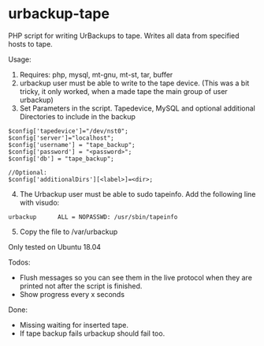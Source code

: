 # urbackup-tape
PHP script for writing UrBackups to tape.
Writes all data from specified hosts to tape.

Usage:

  1. Requires: php, mysql, mt-gnu, mt-st, tar, buffer
  2. urbackup user must be able to write to the tape device. (This was a bit tricky, it only worked, when a made tape the main group of user urbackup)
  3. Set Parameters in the script. Tapedevice, MySQL and optional additional Directories to include in the backup
    
    $config['tapedevice']="/dev/nst0";
    $config['server']="localhost";
    $config['username'] = "tape_backup";
    $config['password'] = "<password>";
    $config['db'] = "tape_backup";
    
    //Optional:
    $config['additionalDirs'][<label>]=<dir>;

  4. The Urbackup user must be able to sudo tapeinfo. Add the following line with visudo:
  
    urbackup      ALL = NOPASSWD: /usr/sbin/tapeinfo
     

  5. Copy the file to /var/urbackup
  
 
Only tested on Ubuntu 18.04 


Todos: 
- Flush messages so you can see them in the live protocol when they are printed not after the script is finished.
- Show progress every x seconds

Done:
- Missing waiting for inserted tape.
- If tape backup fails urbackup should fail too. 

